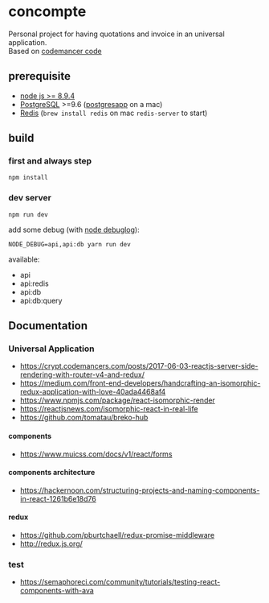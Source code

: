 # concompte

Personal project for having quotations and invoice in an universal application.  
Based on [codemancer code](https://crypt.codemancers.com/posts/2017-06-03-reactjs-server-side-rendering-with-router-v4-and-redux/)

## prerequisite

- [node js >= 8.9.4](https://nodejs.org/en/)
- [PostgreSQL](https://www.postgresql.org/) >=9.6 ([postgresapp](http://postgresapp.com/) on a mac)
- [Redis](https://redis.io/) (`brew install redis` on mac `redis-server` to start)

## build

### first and always step 

```
npm install
```

### dev server

```
npm run dev
```

add some debug (with [node debuglog](https://nodejs.org/dist/latest-v8.x/docs/api/util.html#util_util_debuglog_section)): 

```
NODE_DEBUG=api,api:db yarn run dev
```

available:

- api
- api:redis
- api:db
- api:db:query

## Documentation

### Universal Application

- https://crypt.codemancers.com/posts/2017-06-03-reactjs-server-side-rendering-with-router-v4-and-redux/
- https://medium.com/front-end-developers/handcrafting-an-isomorphic-redux-application-with-love-40ada4468af4
- https://www.npmjs.com/package/react-isomorphic-render
- https://reactjsnews.com/isomorphic-react-in-real-life
- https://github.com/tomatau/breko-hub

#### components

- https://www.muicss.com/docs/v1/react/forms

#### components architecture

- https://hackernoon.com/structuring-projects-and-naming-components-in-react-1261b6e18d76

#### redux

- https://github.com/pburtchaell/redux-promise-middleware
- http://redux.js.org/

### test

- https://semaphoreci.com/community/tutorials/testing-react-components-with-ava
